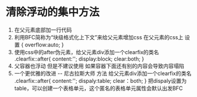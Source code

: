 # 清除浮动的集中方法
1. 在父元素底部加一行代码 <div style="clear:both"></div>
2. 利用BFC简称为“块级格式化上下文”来给父元素增加css 
     在父元素的css上 设置
     {
         overflow:auto;
         <!-- overflow:hidden -->
         <!-- overflow:scroll -->
    }
3. 使用css中的after伪元素，给父元素div添加一个clearfix的类名
    .clearfix::after{
        content:'';
        display:block;
        clear:both;
    }
4. 父容器也浮动 但是不建议使用   如果容器下面还有别的内容会导致内容塌陷
5. 一个更优雅的改进 -- 尼古拉斯大师 方法
    给父元素div添加一个clearfix的类名
    .clearfix::after{
        content:'';
        dispaly:table;
        clear：both;
    }
     把dispaly设置为table，可以创建一个表格单元，这个匿名的表格单元属性会默认出发BFC